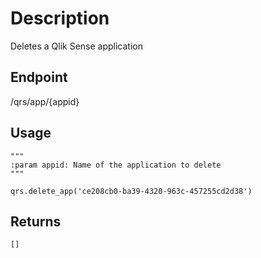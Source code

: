 # Description
Deletes a Qlik Sense application

## Endpoint
/qrs/app/{appid}

## Usage
```
"""
:param appid: Name of the application to delete
"""

qrs.delete_app('ce208cb0-ba39-4320-963c-457255cd2d38')
```
## Returns
```
[]
```
